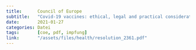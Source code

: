 ```yaml
---
title:      Council of Europe
subtitle:   "Covid-19 vaccines: ethical, legal and practical considerations"
date:       2021-01-27
categories: Datei
tags:       [coe, pdf, impfung]
link:       "/assets/files/health/resolution_2361.pdf"
---
```

